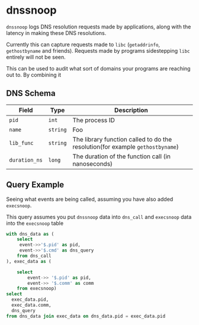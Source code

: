 # dnssnoop

`dnssnoop` logs DNS resolution requests made by applications, along with the latency in making these DNS resolutions.

Currently this can capture requests made to `libc` (`getaddrinfo`, `gethostbyname` and friends). Requests made by programs sidestepping `libc` entirely will not be seen.

This can be used to audit what sort of domains your programs are reaching out to. By combining it 

## DNS Schema

|Field|Type|Description|
------|----|-----------|
| `pid`         | `int`    | The process ID |
| `name`        | `string` |          Foo      |
| `lib_func`    | `string` | The library function called to do the resolution(for example `gethostbyname`) |
| `duration_ns` | `long`   | The duration of the function call (in nanoseconds) |



## Query Example

Seeing what events are being called, assuming you have also added `execsnoop`.

This query assumes you put `dnssnoop` data into `dns_call` and `execsnoop` data into the `execsnoop` table

``` sql
with dns_data as (
    select 
     event->>'$.pid' as pid,
     event->>'$.cmd' as dns_query
    from dns_call 
), exec_data as (

    select 
        event->> '$.pid' as pid,
        event->> '$.comm' as comm
    from execsnoop)
select 
  exec_data.pid,
  exec_data.comm,
  dns_query
from dns_data join exec_data on dns_data.pid = exec_data.pid
```
